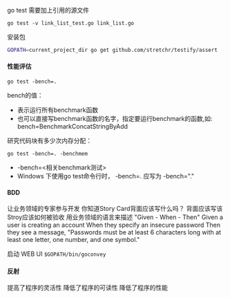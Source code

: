 go test 需要加上引用的源文件

`go test -v link_list_test.go link_list.go`

安装包

```bash
GOPATH=current_project_dir go get github.com/stretchr/testify/assert
```

#### 性能评估

`go test -bench=.`

bench的值：

- 表示运行所有benchmark函数
- 也可以直接写benchmark函数的名字，指定要运行benchmark的函数,如: bench=BenchmarkConcatStringByAdd

研究代码块有多少次内存分配：

`go test -bench=. -benchmem`

- -bench=<相关benchmark测试>
- Windows 下使用go test命令行时， -bench=. 应写为 -bench="."

#### BDD 
让业务领域的专家参与开发
你知道Story Card背面应该写什么吗？
背面应该写该Stroy应该如何被验收
用业务领域的语言来描述
"Given - When - Then"
Given a user is creating an account
When they specify an insecure password
Then they see a message, "Passwords must be at least 6 characters long with at least one letter, one number, and one symbol."

启动 WEB UI
`$GOPATH/bin/goconvey`

#### 反射

提高了程序的灵活性
降低了程序的可读性
降低了程序的性能